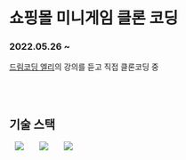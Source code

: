 # 쇼핑몰 미니게임 클론 코딩
### 2022.05.26 ~

<a href="https://academy.dream-coding.com/courses/mini-shopping">드림코딩 엘리</a>의 강의를 듣고 직접 클론코딩 중

<br>
<br>

<h2>기술 스택</h2>
<div>
<img src="https://img.shields.io/badge/HTML5-E34F26?style=flat-square&logo=HTML5&logoColor=white" style="height : auto; margin-left : 10px; margin-right : 10px;"/></a>&nbsp;
<img src="https://img.shields.io/badge/CSS3-1572B6?style=flat-square&logo=CSS3&logoColor=white" style="height : auto; margin-left : 10px; margin-right : 10px;"/></a>&nbsp;
<img src="https://img.shields.io/badge/JavaScript-F7DF1E?style=flat-square&logo=JavaScript&logoColor=white" style="height : auto; margin-left : 10px; margin-right : 10px;"/></a>
</div>

